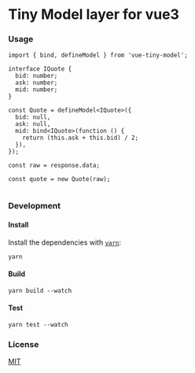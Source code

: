 
# Tiny Model layer for vue3

### Usage

```
import { bind, defineModel } from 'vue-tiny-model';

interface IQuote {
  bid: number;
  ask: number;
  mid: number;
}

const Quote = defineModel<IQuote>({
  bid: null,
  ask: null,
  mid: bind<IQuote>(function () {
    return (this.ask + this.bid) / 2;
  }),
});

const raw = response.data;

const quote = new Quote(raw);


```

### Development

#### Install

Install the dependencies with [`yarn`](https://yarnpkg.com/en/):

```
yarn
```

#### Build

```
yarn build --watch
```

#### Test

```
yarn test --watch
```

### License

[MIT](LICENSE)

